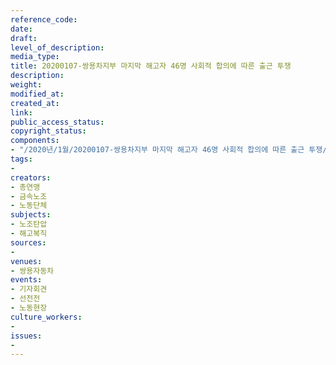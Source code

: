 ```yaml
---
reference_code: 
date: 
draft: 
level_of_description: 
media_type: 
title: 20200107-쌍용차지부 마지막 해고자 46명 사회적 합의에 따른 출근 투쟁
description: 
weight: 
modified_at: 
created_at: 
link: 
public_access_status: 
copyright_status: 
components:
- "/2020년/1월/20200107-쌍용차지부 마지막 해고자 46명 사회적 합의에 따른 출근 투쟁/_CTU4084.jpg"
tags:
- 
creators:
- 총연맹
- 금속노조
- 노동단체
subjects:
- 노조탄압
- 해고복직
sources:
- 
venues:
- 쌍용자동차
events:
- 기자회견
- 선전전
- 노동현장
culture_workers:
- 
issues:
- 
---
```

